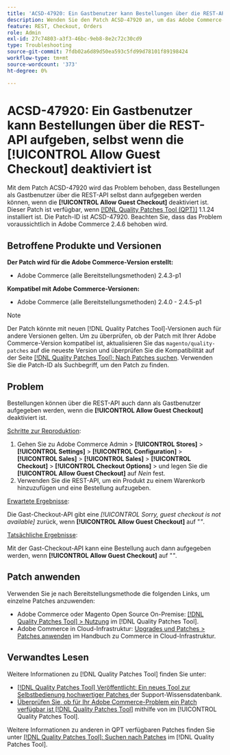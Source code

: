 ```yaml
---
title: 'ACSD-47920: Ein Gastbenutzer kann Bestellungen über die REST-API aufgeben, selbst wenn die [!UICONTROL Allow Guest Checkout] deaktiviert ist'
description: Wenden Sie den Patch ACSD-47920 an, um das Adobe Commerce-Problem zu beheben, bei dem Bestellungen als Gastbenutzer über die REST-API aufgegeben werden können, selbst wenn die [!UICONTROL Allow Guest Checkout] deaktiviert ist.
feature: REST, Checkout, Orders
role: Admin
exl-id: 27c74803-a3f3-46bc-9eb8-8e2c72c30cd9
type: Troubleshooting
source-git-commit: 7fdb02a6d89d50ea593c5fd99d78101f89198424
workflow-type: tm+mt
source-wordcount: '373'
ht-degree: 0%

---
```


# ACSD-47920: Ein Gastbenutzer kann Bestellungen über die REST-API aufgeben, selbst wenn die **[!UICONTROL Allow Guest Checkout]** deaktiviert ist

Mit dem Patch ACSD-47920 wird das Problem behoben, dass Bestellungen als Gastbenutzer über die REST-API selbst dann aufgegeben werden können, wenn die **[!UICONTROL Allow Guest Checkout]** deaktiviert ist. Dieser Patch ist verfügbar, wenn [[!DNL Quality Patches Tool (QPT)]](https://experienceleague.adobe.com/de/docs/commerce-operations/tools/quality-patches-tool/quality-patches-tool-to-self-serve-quality-patches) 1.1.24 installiert ist. Die Patch-ID ist ACSD-47920. Beachten Sie, dass das Problem voraussichtlich in Adobe Commerce 2.4.6 behoben wird.

## Betroffene Produkte und Versionen

**Der Patch wird für die Adobe Commerce-Version erstellt:**

* Adobe Commerce (alle Bereitstellungsmethoden) 2.4.3-p1

**Kompatibel mit Adobe Commerce-Versionen:**

* Adobe Commerce (alle Bereitstellungsmethoden) 2.4.0 - 2.4.5-p1

>[!NOTE]
>
>Der Patch könnte mit neuen [!DNL Quality Patches Tool]-Versionen auch für andere Versionen gelten. Um zu überprüfen, ob der Patch mit Ihrer Adobe Commerce-Version kompatibel ist, aktualisieren Sie das `magento/quality-patches` auf die neueste Version und überprüfen Sie die Kompatibilität auf der Seite [[!DNL Quality Patches Tool]: Nach Patches suchen](https://experienceleague.adobe.com/tools/commerce-quality-patches/index.html?lang=de). Verwenden Sie die Patch-ID als Suchbegriff, um den Patch zu finden.

## Problem

Bestellungen können über die REST-API auch dann als Gastbenutzer aufgegeben werden, wenn die **[!UICONTROL Allow Guest Checkout]** deaktiviert ist.

<u>Schritte zur Reproduktion</u>:

1. Gehen Sie zu Adobe Commerce Admin > **[!UICONTROL Stores]** > **[!UICONTROL Settings]** > **[!UICONTROL Configuration]** > **[!UICONTROL Sales]** > **[!UICONTROL Sales]** > **[!UICONTROL Checkout]** > **[!UICONTROL Checkout Options]** > und legen Sie die **[!UICONTROL Allow Guest Checkout]** auf _Nein_ fest.
1. Verwenden Sie die REST-API, um ein Produkt zu einem Warenkorb hinzuzufügen und eine Bestellung aufzugeben.

<u>Erwartete Ergebnisse</u>:

Die Gast-Checkout-API gibt eine *[!UICONTROL Sorry, guest checkout is not available]* zurück, wenn **[!UICONTROL Allow Guest Checkout]** auf &quot;_&quot;_.

<u>Tatsächliche Ergebnisse</u>:

Mit der Gast-Checkout-API kann eine Bestellung auch dann aufgegeben werden, wenn **[!UICONTROL Allow Guest Checkout]** auf &quot;_&quot;_.

## Patch anwenden

Verwenden Sie je nach Bereitstellungsmethode die folgenden Links, um einzelne Patches anzuwenden:

* Adobe Commerce oder Magento Open Source On-Premise: [[!DNL Quality Patches Tool] > Nutzung](/help/tools/quality-patches-tool/usage.md) im [!DNL Quality Patches Tool].
* Adobe Commerce in Cloud-Infrastruktur: [Upgrades und Patches > Patches anwenden](https://experienceleague.adobe.com/docs/commerce-cloud-service/user-guide/develop/upgrade/apply-patches.html?lang=de) im Handbuch zu Commerce in Cloud-Infrastruktur.

## Verwandtes Lesen

Weitere Informationen zu [!DNL Quality Patches Tool] finden Sie unter:

* [[!DNL Quality Patches Tool] Veröffentlicht: Ein neues Tool zur Selbstbedienung hochwertiger Patches ](https://experienceleague.adobe.com/de/docs/commerce-operations/tools/quality-patches-tool/quality-patches-tool-to-self-serve-quality-patches) der Support-Wissensdatenbank.
* [Überprüfen Sie, ob für Ihr Adobe Commerce-Problem ein Patch verfügbar ist [!DNL Quality Patches Tool]](/help/tools/quality-patches-tool/patches-available-in-qpt/check-patch-for-magento-issue-with-magento-quality-patches.md) mithilfe von im [!UICONTROL Quality Patches Tool].


Weitere Informationen zu anderen in QPT verfügbaren Patches finden Sie unter [[!DNL Quality Patches Tool]: Suchen nach Patches](https://experienceleague.adobe.com/tools/commerce-quality-patches/index.html?lang=de) im [!DNL Quality Patches Tool].
